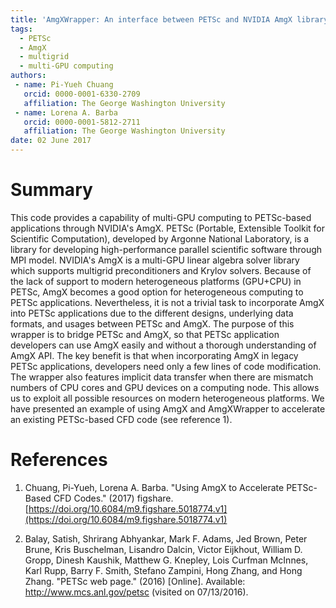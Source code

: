 ```yaml
---
title: 'AmgXWrapper: An interface between PETSc and NVIDIA AmgX library'
tags:
  - PETSc
  - AmgX
  - multigrid
  - multi-GPU computing
authors:
 - name: Pi-Yueh Chuang
   orcid: 0000-0001-6330-2709
   affiliation: The George Washington University
 - name: Lorena A. Barba
   orcid: 0000-0001-5812-2711
   affiliation: The George Washington University
date: 02 June 2017
---
```


# Summary

This code provides a capability of multi-GPU computing to PETSc-based applications through NVIDIA's AmgX.
PETSc (Portable, Extensible Toolkit for Scientific Computation),
developed by Argonne National Laboratory, is a library for developing
high-performance parallel scientific software through MPI model. 
NVIDIA's AmgX is a multi-GPU linear algebra solver library which
supports multigrid preconditioners and Krylov solvers.
Because of the lack of support to modern heterogeneous platforms (GPU+CPU) in PETSc,
AmgX becomes a good option for heterogeneous computing to PETSc applications.
Nevertheless, it is not a trivial task to incorporate AmgX into PETSc
applications due to the different designs, underlying data formats, and usages between
PETSc and AmgX.
The purpose of this wrapper is to bridge PETSc and AmgX, so that PETSc application
developers can use AmgX easily and without a thorough understanding of AmgX API.
The key benefit is that when incorporating AmgX in legacy PETSc applications,
developers need only a few lines of code modification.
The wrapper also features implicit data transfer when there are mismatch numbers
of CPU cores and GPU devices on a computing node.
This allows us to exploit all possible resources on modern heterogeneous platforms.
We have presented an example of using AmgX and AmgXWrapper to accelerate an
existing PETSc-based CFD code (see reference 1).



# References
1. Chuang, Pi-Yueh, Lorena A. Barba. "Using AmgX to Accelerate PETSc-Based
CFD Codes." (2017) figshare.
[https://doi.org/10.6084/m9.figshare.5018774.v1](https://doi.org/10.6084/m9.figshare.5018774.v1)

2. Balay, Satish, Shrirang Abhyankar, Mark F. Adams, Jed Brown, Peter Brune,
Kris Buschelman, Lisandro Dalcin, Victor Eijkhout, William D. Gropp, Dinesh Kaushik,
Matthew G. Knepley, Lois Curfman McInnes, Karl Rupp, Barry F. Smith, Stefano Zampini,
Hong Zhang, and Hong Zhang. "PETSc web page." (2016) [Online]. Available:
http://www.mcs.anl.gov/petsc (visited on 07/13/2016).
